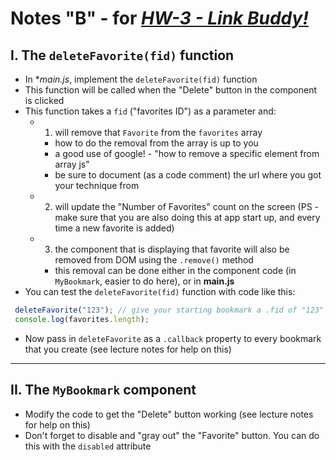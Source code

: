 # Notes "B" - for [*HW-3 - Link Buddy!*](hw-3.md)


## I. The `deleteFavorite(fid)` function

- In **main.js*, implement the `deleteFavorite(fid)` function
- This function will be called when the "Delete" button in the component is clicked
- This function takes a `fid` ("favorites ID") as a parameter and:
  - 1) will remove that `Favorite` from the `favorites` array
    - how to do the removal from the array is up to you 
    - a good use of google! - "how to remove a specific element from array js"
    - be sure to document (as a code comment) the url where you got your technique from 
  - 2) will update the "Number of Favorites" count on the screen (PS - make sure that you are also doing this at app start up, and every time a new favorite is added)
  - 3) the component that is displaying that favorite will also be removed from DOM using the `.remove()` method
    - this removal can be done either in the component code (in `MyBookmark`, easier to do here), or in **main.js**
- You can test the `deleteFavorite(fid)` function with code like this:

```js
 deleteFavorite("123"); // give your starting bookmark a .fid of "123"
 console.log(favorites.length);
```

- Now pass in `deleteFavorite` as a `.callback` property to every bookmark that you create (see lecture notes for help on this)

<hr>

## II. The `MyBookmark` component
- Modify the code to get the "Delete" button working (see lecture notes for help on this)
- Don't forget to disable and "gray out" the "Favorite" button. You can do this with the `disabled` attribute
